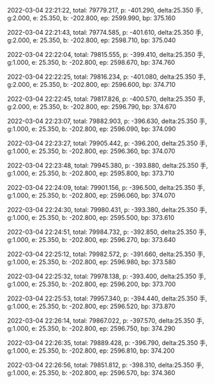 2022-03-04 22:21:22, total: 79779.217, p: -401.290, delta:25.350 手, g:2.000, e: 25.350, b: -202.800, ep: 2599.990, bp: 375.160

2022-03-04 22:21:43, total: 79774.585, p: -401.610, delta:25.350 手, g:2.000, e: 25.350, b: -202.800, ep: 2598.710, bp: 375.040

2022-03-04 22:22:04, total: 79815.555, p: -399.410, delta:25.350 手, g:1.000, e: 25.350, b: -202.800, ep: 2598.670, bp: 374.760

2022-03-04 22:22:25, total: 79816.234, p: -401.080, delta:25.350 手, g:2.000, e: 25.350, b: -202.800, ep: 2596.600, bp: 374.710

2022-03-04 22:22:45, total: 79817.826, p: -400.570, delta:25.350 手, g:2.000, e: 25.350, b: -202.800, ep: 2596.790, bp: 374.670

2022-03-04 22:23:07, total: 79882.903, p: -396.630, delta:25.350 手, g:1.000, e: 25.350, b: -202.800, ep: 2596.090, bp: 374.090

2022-03-04 22:23:27, total: 79905.442, p: -396.200, delta:25.350 手, g:1.000, e: 25.350, b: -202.800, ep: 2596.360, bp: 374.070

2022-03-04 22:23:48, total: 79945.380, p: -393.880, delta:25.350 手, g:1.000, e: 25.350, b: -202.800, ep: 2595.800, bp: 373.710

2022-03-04 22:24:09, total: 79901.156, p: -396.500, delta:25.350 手, g:1.000, e: 25.350, b: -202.800, ep: 2596.060, bp: 374.070

2022-03-04 22:24:30, total: 79980.431, p: -393.380, delta:25.350 手, g:1.000, e: 25.350, b: -202.800, ep: 2595.500, bp: 373.610

2022-03-04 22:24:51, total: 79984.732, p: -392.850, delta:25.350 手, g:1.000, e: 25.350, b: -202.800, ep: 2596.270, bp: 373.640

2022-03-04 22:25:12, total: 79982.572, p: -391.660, delta:25.350 手, g:1.000, e: 25.350, b: -202.800, ep: 2596.980, bp: 373.580

2022-03-04 22:25:32, total: 79978.138, p: -393.400, delta:25.350 手, g:1.000, e: 25.350, b: -202.800, ep: 2596.200, bp: 373.700

2022-03-04 22:25:53, total: 79957.340, p: -394.440, delta:25.350 手, g:1.000, e: 25.350, b: -202.800, ep: 2596.520, bp: 373.870

2022-03-04 22:26:14, total: 79867.022, p: -397.570, delta:25.350 手, g:1.000, e: 25.350, b: -202.800, ep: 2596.750, bp: 374.290

2022-03-04 22:26:35, total: 79889.428, p: -396.790, delta:25.350 手, g:1.000, e: 25.350, b: -202.800, ep: 2596.810, bp: 374.200

2022-03-04 22:26:56, total: 79851.812, p: -398.310, delta:25.350 手, g:1.000, e: 25.350, b: -202.800, ep: 2596.570, bp: 374.360